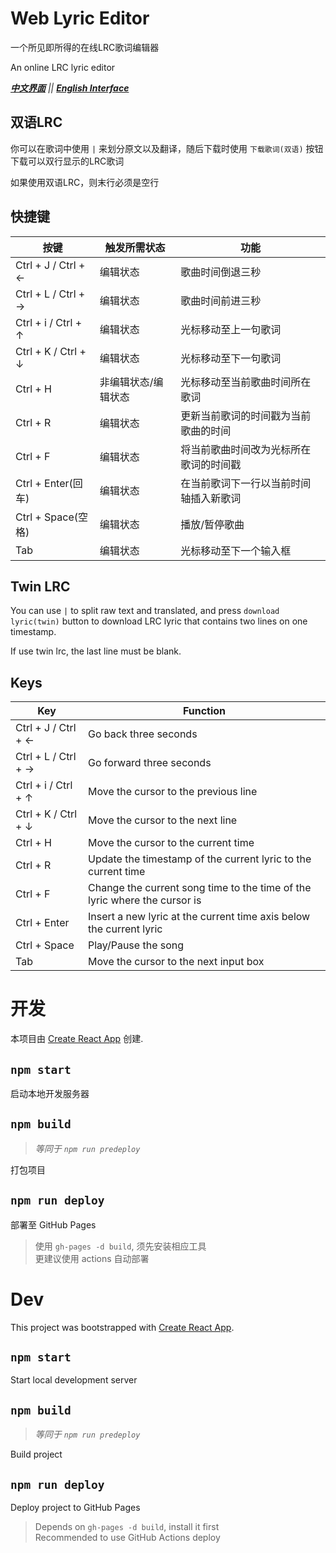 # Web Lyric Editor

一个所见即所得的在线LRC歌词编辑器

An online LRC lyric editor

*[**中文界面**](https://web-lyric-editor.wyf9.top?lang=cn) || [**English Interface**](https://web-lyric-editor.wyf9.top?lang=en)*

## 双语LRC

你可以在歌词中使用 `|` 来划分原文以及翻译，随后下载时使用 `下载歌词(双语)` 按钮下载可以双行显示的LRC歌词

如果使用双语LRC，则末行必须是空行

## 快捷键

| 按键                | 触发所需状态        | 功能                                   |
| ------------------- | ------------------- | -------------------------------------- |
| Ctrl + J / Ctrl + ← | 编辑状态            | 歌曲时间倒退三秒                       |
| Ctrl + L / Ctrl + → | 编辑状态            | 歌曲时间前进三秒                       |
| Ctrl + i / Ctrl + ↑ | 编辑状态            | 光标移动至上一句歌词                   |
| Ctrl + K / Ctrl + ↓ | 编辑状态            | 光标移动至下一句歌词                   |
| Ctrl + H            | 非编辑状态/编辑状态 | 光标移动至当前歌曲时间所在歌词         |
| Ctrl + R            | 编辑状态            | 更新当前歌词的时间戳为当前歌曲的时间   |
| Ctrl + F            | 编辑状态            | 将当前歌曲时间改为光标所在歌词的时间戳 |
| Ctrl + Enter(回车)  | 编辑状态            | 在当前歌词下一行以当前时间轴插入新歌词 |
| Ctrl + Space(空格)  | 编辑状态            | 播放/暂停歌曲                          |
| Tab                 | 编辑状态            | 光标移动至下一个输入框                 |

## Twin LRC

You can use `|` to split raw text and translated, and press `download lyric(twin)` button to download LRC lyric that contains two lines on one timestamp.

If use twin lrc, the last line must be blank.

## Keys

| Key                 | Function                                                                  |
| ------------------- | ------------------------------------------------------------------------- |
| Ctrl + J / Ctrl + ← | Go back three seconds                                                     |
| Ctrl + L / Ctrl + → | Go forward three seconds                                                  |
| Ctrl + i / Ctrl + ↑ | Move the cursor to the previous line                                      |
| Ctrl + K / Ctrl + ↓ | Move the cursor to the next line                                          |
| Ctrl + H            | Move the cursor to the current time                                       |
| Ctrl + R            | Update the timestamp of the current lyric to the current time             |
| Ctrl + F            | Change the current song time to the time of the lyric where the cursor is |
| Ctrl + Enter        | Insert a new lyric at the current time axis below the current lyric       |
| Ctrl + Space        | Play/Pause the song                                                       |
| Tab                 | Move the cursor to the next input box                                     |

# 开发

本项目由 [Create React App](https://github.com/facebook/create-react-app) 创建.

## `npm start`

启动本地开发服务器

## `npm build`

> *等同于 `npm run predeploy`*

打包项目

## `npm run deploy`

部署至 GitHub Pages

> 使用 `gh-pages -d build`, 须先安装相应工具 <br/>
> 更建议使用 actions 自动部署

# Dev

This project was bootstrapped with [Create React App](https://github.com/facebook/create-react-app).

## `npm start`

Start local development server

## `npm build`

> *等同于 `npm run predeploy`*

Build project

## `npm run deploy`

Deploy project to GitHub Pages

> Depends on `gh-pages -d build`, install it first <br/>
> Recommended to use GitHub Actions deploy
